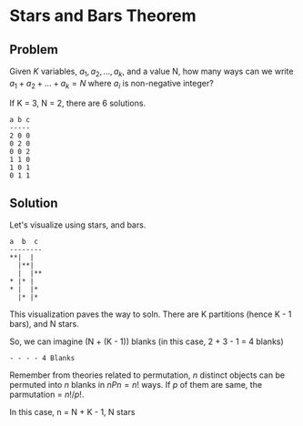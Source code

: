 # Stars and Bars Theorem

## Problem

Given $K$ variables, $a_1, a_2, ..., a_k$, and a value N, how many ways
can we write $a_1 + a_2 + ... + a_k = N$ where $a_i$ is non-negative integer?

If K = 3, N = 2, there are 6 solutions.

```text
a b c
-----
2 0 0
0 2 0
0 0 2
1 1 0
1 0 1
0 1 1

```

## Solution

Let's visualize using stars, and bars.

```text
a  b  c
--------
**|  |
  |**| 
  |  |**
* |* |
* |  |*
  |* |*

```

This visualization paves the way to soln. There are K partitions (hence K - 1 bars), 
and N stars.

So, we can imagine (N + (K - 1)) blanks (in this case, 2 +  3 - 1 = 4 blanks)

```text
- - - - 4 Blanks
```

Remember from theories related to permutation, $n$ distinct objects can be permuted into $n$ blanks in $nPn = n!$ ways. 
If $p$ of them are same, the parmutation = $n!/p!$.

In this case, n = N + K - 1, N stars 
